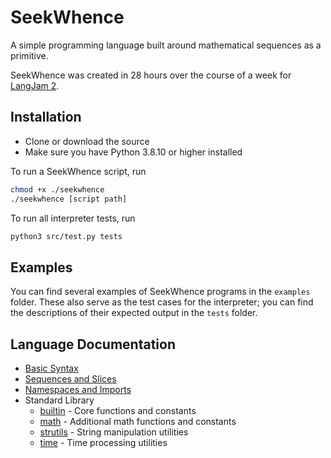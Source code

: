 # SeekWhence

A simple programming language built around mathematical sequences as a primitive.

SeekWhence was created in 28 hours over the course of a week for [LangJam 2](https://github.com/langjam/jam0002).

## Installation

- Clone or download the source
- Make sure you have Python 3.8.10 or higher installed

To run a SeekWhence script, run 
```bash
chmod +x ./seekwhence
./seekwhence [script path]
```

To run all interpreter tests, run 
```bash
python3 src/test.py tests
```


## Examples

You can find several examples of SeekWhence programs in the `examples` folder. These also serve as the test cases for the interpreter; you can find the descriptions of their expected output in the `tests` folder.


## Language Documentation

- [Basic Syntax](./docs/basic-syntax.md)
- [Sequences and Slices](./docs/sequences.md)
- [Namespaces and Imports](./docs/namespaces.md)
- Standard Library
  - [builtin](./docs/stdlib/builtin.md) - Core functions and constants
  - [math](./docs/stdlib/math.md) - Additional math functions and constants
  - [strutils](./docs/stdlib/strutils.md) - String manipulation utilities
  - [time](./docs/stdlib/time.md) - Time processing utilities

